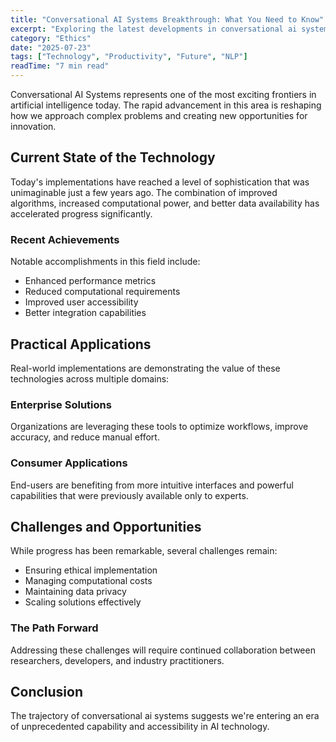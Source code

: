 ```yaml
---
title: "Conversational AI Systems Breakthrough: What You Need to Know"
excerpt: "Exploring the latest developments in conversational ai systems and their implications for the future of artificial intelligence and automation."
category: "Ethics"
date: "2025-07-23"
tags: ["Technology", "Productivity", "Future", "NLP"]
readTime: "7 min read"
---
```


Conversational AI Systems represents one of the most exciting frontiers in artificial intelligence today. The rapid advancement in this area is reshaping how we approach complex problems and creating new opportunities for innovation.

## Current State of the Technology

Today's implementations have reached a level of sophistication that was unimaginable just a few years ago. The combination of improved algorithms, increased computational power, and better data availability has accelerated progress significantly.

### Recent Achievements

Notable accomplishments in this field include:
- Enhanced performance metrics
- Reduced computational requirements
- Improved user accessibility
- Better integration capabilities

## Practical Applications

Real-world implementations are demonstrating the value of these technologies across multiple domains:

### Enterprise Solutions
Organizations are leveraging these tools to optimize workflows, improve accuracy, and reduce manual effort.

### Consumer Applications
End-users are benefiting from more intuitive interfaces and powerful capabilities that were previously available only to experts.

## Challenges and Opportunities

While progress has been remarkable, several challenges remain:
- Ensuring ethical implementation
- Managing computational costs
- Maintaining data privacy
- Scaling solutions effectively

### The Path Forward

Addressing these challenges will require continued collaboration between researchers, developers, and industry practitioners.

## Conclusion

The trajectory of conversational ai systems suggests we're entering an era of unprecedented capability and accessibility in AI technology.